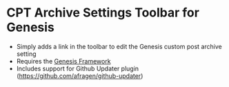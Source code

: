 # CPT Archive Settings Toolbar for Genesis
 * Simply adds a link in the toolbar to edit the Genesis custom post archive setting
 * Requires the [Genesis Framework](http://thestizmedia.com/go/genesis)
 * Includes support for Github Updater plugin (https://github.com/afragen/github-updater)
